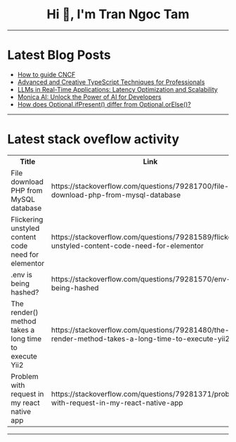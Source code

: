 <h1 align="center">Hi 👋, I'm Tran Ngoc Tam</h1>

---

# Latest Blog Posts 
<!-- BLOG-POST-LIST:START -->
- [How to guide CNCF](https://dev.to/vaibhavpatil123/how-to-guide-cncf-3h60)
- [Advanced and Creative TypeScript Techniques for Professionals](https://dev.to/shafayeat/advanced-and-creative-typescript-techniques-for-professionals-1f02)
- [LLMs in Real-Time Applications: Latency Optimization and Scalability](https://dev.to/virajlakshitha/llms-in-real-time-applications-latency-optimization-and-scalability-307n)
- [Monica AI: Unlock the Power of AI for Developers](https://dev.to/tharindumadubashna/monica-ai-unlock-the-power-of-ai-for-developers-4hki)
- [How does Optional.ifPresent&lpar;&rpar; differ from Optional.orElse&lpar;&rpar;?](https://dev.to/realnamehidden1_61/how-does-optionalifpresent-differ-from-optionalorelse-391e)
<!-- BLOG-POST-LIST:END -->

---

# Latest stack oveflow activity
<table>
  <tr><th>Title</th><th>Link</th></tr>
  <!-- STACKOVERFLOW:START --><tr><td>File download PHP from MySQL database</td><td>https://stackoverflow.com/questions/79281700/file-download-php-from-mysql-database</td></tr><tr><td>Flickering unstyled content code need for elementor</td><td>https://stackoverflow.com/questions/79281589/flickering-unstyled-content-code-need-for-elementor</td></tr><tr><td>.env is being hashed?</td><td>https://stackoverflow.com/questions/79281570/env-is-being-hashed</td></tr><tr><td>The render&lpar;&rpar; method takes a long time to execute Yii2</td><td>https://stackoverflow.com/questions/79281480/the-render-method-takes-a-long-time-to-execute-yii2</td></tr><tr><td>Problem with request in my react native app</td><td>https://stackoverflow.com/questions/79281371/problem-with-request-in-my-react-native-app</td></tr><!-- STACKOVERFLOW:END -->
</table>

---


